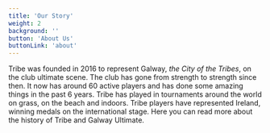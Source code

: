 ```yaml
---
title: 'Our Story'
weight: 2
background: ''
button: 'About Us'
buttonLink: 'about'
---
```


Tribe was founded in 2016 to represent Galway, *the City of the Tribes*, on the club ultimate scene. The club has gone from strength to strength since then. It now has around 60 active players and has done some amazing things in the past 6 years. Tribe has played in tournaments around the world on grass, on the beach and indoors. Tribe players have represented Ireland, winning medals on the international stage. Here you can read more about the history of Tribe and Galway Ultimate. 